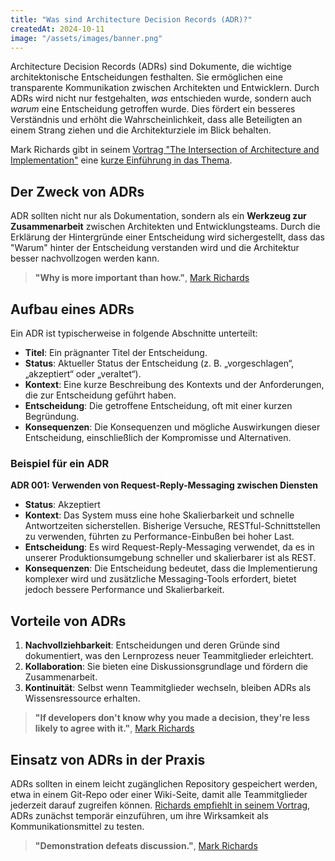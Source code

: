 ```yaml
---
title: "Was sind Architecture Decision Records (ADR)?"
createdAt: 2024-10-11
image: "/assets/images/banner.png"
---
```

Architecture Decision Records (ADRs) sind Dokumente, die wichtige architektonische Entscheidungen festhalten. Sie ermöglichen eine transparente Kommunikation zwischen Architekten und Entwicklern. Durch ADRs wird nicht nur festgehalten, *was* entschieden wurde, sondern auch *warum* eine Entscheidung getroffen wurde. Dies fördert ein besseres Verständnis und erhöht die Wahrscheinlichkeit, dass alle Beteiligten an einem Strang ziehen und die Architekturziele im Blick behalten.

Mark Richards gibt in seinem [Vortrag "The Intersection of Architecture and Implementation"](/posts/ri24-the_intersection_of_arch_and_impl) eine [kurze Einführung in das Thema](https://youtube.com/watch?v=n6G5qtJHmgw&t=2420s).

## Der Zweck von ADRs

ADR sollten nicht nur als Dokumentation, sondern als ein **Werkzeug zur Zusammenarbeit** zwischen Architekten und Entwicklungsteams. Durch die Erklärung der Hintergründe einer Entscheidung wird sichergestellt, dass das "Warum" hinter der Entscheidung verstanden wird und die Architektur besser nachvollzogen werden kann.

> **"Why is more important than how."**, [Mark Richards](https://youtube.com/watch?v=n6G5qtJHmgw&t=2430s)

## Aufbau eines ADRs

Ein ADR ist typischerweise in folgende Abschnitte unterteilt:

- **Titel**: Ein prägnanter Titel der Entscheidung.
- **Status**: Aktueller Status der Entscheidung (z. B. „vorgeschlagen“, „akzeptiert“ oder „veraltet“).
- **Kontext**: Eine kurze Beschreibung des Kontexts und der Anforderungen, die zur Entscheidung geführt haben.
- **Entscheidung**: Die getroffene Entscheidung, oft mit einer kurzen Begründung.
- **Konsequenzen**: Die Konsequenzen und mögliche Auswirkungen dieser Entscheidung, einschließlich der Kompromisse und Alternativen.

### Beispiel für ein ADR

**ADR 001: Verwenden von Request-Reply-Messaging zwischen Diensten**

- **Status**: Akzeptiert
- **Kontext**: Das System muss eine hohe Skalierbarkeit und schnelle Antwortzeiten sicherstellen. Bisherige Versuche, RESTful-Schnittstellen zu verwenden, führten zu Performance-Einbußen bei hoher Last.
- **Entscheidung**: Es wird Request-Reply-Messaging verwendet, da es in unserer Produktionsumgebung schneller und skalierbarer ist als REST.
- **Konsequenzen**: Die Entscheidung bedeutet, dass die Implementierung komplexer wird und zusätzliche Messaging-Tools erfordert, bietet jedoch bessere Performance und Skalierbarkeit.

## Vorteile von ADRs

1. **Nachvollziehbarkeit**: Entscheidungen und deren Gründe sind dokumentiert, was den Lernprozess neuer Teammitglieder erleichtert.
2. **Kollaboration**: Sie bieten eine Diskussionsgrundlage und fördern die Zusammenarbeit.
3. **Kontinuität**: Selbst wenn Teammitglieder wechseln, bleiben ADRs als Wissensressource erhalten.

> **"If developers don't know why you made a decision, they're less likely to agree with it."**, [Mark Richards](https://youtube.com/watch?v=n6G5qtJHmgw&t=2290s)

## Einsatz von ADRs in der Praxis

ADRs sollten in einem leicht zugänglichen Repository gespeichert werden, etwa in einem Git-Repo oder einer Wiki-Seite, damit alle Teammitglieder jederzeit darauf zugreifen können. [Richards empfiehlt in seinem Vortrag](/posts/ri24-the_intersection_of_arch_and_impl), ADRs zunächst temporär einzuführen, um ihre Wirksamkeit als Kommunikationsmittel zu testen.

> **"Demonstration defeats discussion."**, [Mark Richards](https://youtube.com/watch?v=n6G5qtJHmgw&t=3320s)
